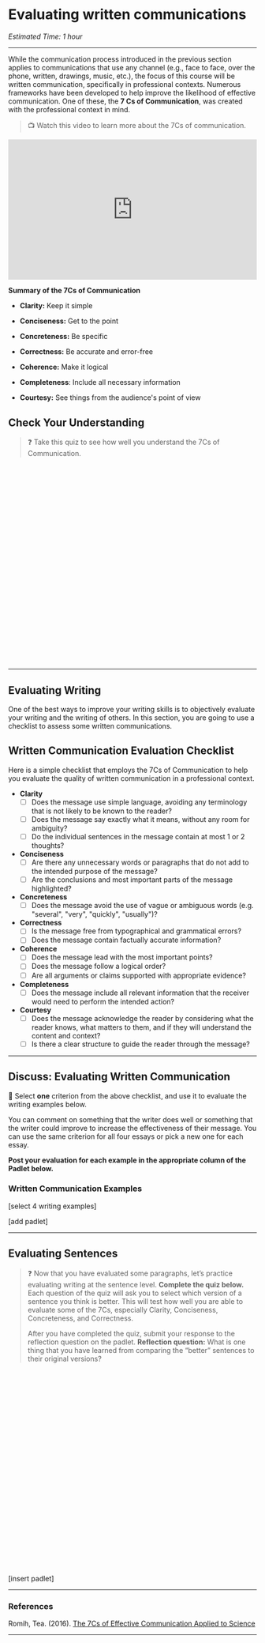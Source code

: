 # Evaluating written communications

*Estimated Time: 1 hour*

---

While the communication process introduced in the previous section applies to communications that use any channel (e.g., face to face, over the phone, written, drawings, music, etc.), the focus of this course will be written communication, specifically in professional contexts. Numerous frameworks have been developed to help improve the likelihood of effective communication. One of these, the **7 Cs of Communication**, was created with the professional context in mind.

> 📺 Watch this video to learn more about the 7Cs of communication.

<div style="position: relative; padding-bottom: 56.25%; height: 0;"><iframe src="https://www.youtube.com/embed/sYBw9-8eCuM" title="YouTube video player" frameborder="0" allow="accelerometer; autoplay; clipboard-write; encrypted-media; gyroscope; picture-in-picture" allowfullscreen style="position: absolute; top: 0; left: 0; width: 100%; height: 100%;"></iframe></div>

**Summary of the 7Cs of Communication**

- **Clarity:** Keep it simple

- **Conciseness:** Get to the point

- **Concreteness:** Be specific

- **Correctness:** Be accurate and error-free

- **Coherence:** Make it logical

- **Completeness**: Include all necessary information

- **Courtesy:** See things from the audience's point of view


## Check Your Understanding

> ❓ Take this quiz to see how well you understand the 7Cs of Communication.

<div data-tf-widget="dlN58SPI" data-tf-iframe-props="title=7Cs of Communication" data-tf-medium="snippet" style="width:100%;height:400px;"></div><script src="//embed.typeform.com/next/embed.js"></script>

---

## Evaluating Writing 

One of the best ways to improve your writing skills is to objectively evaluate your writing and the writing of others. In this section, you are going to use a checklist to assess some written communications.

## Written Communication Evaluation Checklist

Here is a simple checklist that employs the 7Cs of Communication to help you evaluate the quality of written communication in a professional context. 

- **Clarity**
    - [ ]  Does the message use simple language, avoiding any terminology that is not likely to be known to the reader?
    - [ ]  Does the message say exactly what it means, without any room for ambiguity?
    - [ ]  Do the individual sentences in the message contain at most 1 or 2 thoughts?
- **Conciseness**
    - [ ]  Are there any unnecessary words or paragraphs that do not add to the intended purpose of the message?
    - [ ]  Are the conclusions and most important parts of the message highlighted?
- **Concreteness**
    - [ ]  Does the message avoid the use of vague or ambiguous words (e.g. "several", "very", "quickly", "usually")?
- **Correctness**
    - [ ]  Is the message free from typographical and grammatical errors?
    - [ ]  Does the message contain factually accurate information?
- **Coherence**
    - [ ]  Does the message lead with the most important points?
    - [ ]  Does the message follow a logical order?
    - [ ]  Are all arguments or claims supported with appropriate evidence?
- **Completeness**
    - [ ]  Does the message include all relevant information that the receiver would need to perform the intended action?
- **Courtesy**
    - [ ]  Does the message acknowledge the reader by considering what the reader knows, what matters to them, and if they will understand the content and context?
    - [ ]  Is there a clear structure to guide the reader through the message?

---

## Discuss: Evaluating Written Communication

<aside>


💬 Select **one** criterion from the above checklist, and use it to evaluate the writing examples below. 

You can comment on something that the writer does well or something that the writer could improve to increase the effectiveness of their message. You can use the same criterion for all four essays or pick a new one for each essay. 

**Post your evaluation for each example in the appropriate column of the Padlet below.**

</aside>

### Written Communication Examples

[select 4 writing examples]

[add padlet]

---

## Evaluating Sentences

> ❓ Now that you have evaluated some paragraphs, let’s practice evaluating writing at the sentence level. 
> **Complete the quiz below.** Each question of the quiz will ask you to select which version of a sentence you think is better. This will test how well you are able to evaluate some of the 7Cs, especially Clarity, Conciseness, Concreteness, and Correctness.
>
> After you have completed the quiz, submit your response to the reflection question on the padlet.
**Reflection question:** What is one thing that you have learned from comparing the “better” sentences to their original versions?


<div data-tf-widget="nlghneFr" data-tf-iframe-props="title=Better Sentence" data-tf-medium="snippet" style="width:100%;height:400px;"></div><script src="//embed.typeform.com/next/embed.js"></script>

[insert padlet]

---

### References

Romih, Tea. (2016). [The 7Cs of Effective Communication Applied to Science](https://www.seyens.com/7cs-effective-communication-science/)

---
